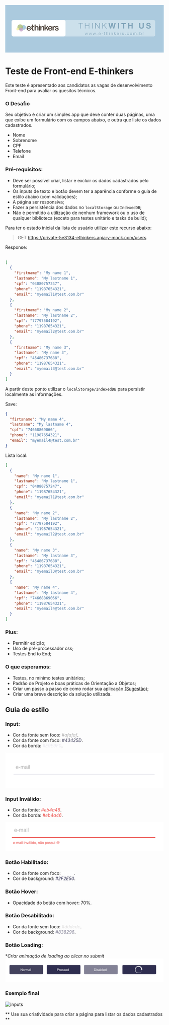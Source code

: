 ![ethinkers](./images/top-ethinkers.jpg)

# Teste de Front-end E-thinkers 
Este teste é apresentado aos candidatos as vagas de desenvolvimento Front-end para avaliar os quesitos técnicos.

### O Desafio

Seu objetivo é criar um simples app que deve conter duas páginas, uma que exibe um formulário com os campos abaixo, e outra que liste os dados cadastrados.

* Nome
* Sobrenome
* CPF
* Telefone
* Email

### Pré-requisitos: 
 - Deve ser possível criar, listar e excluir os dados cadastrados pelo formulário;
 - Os inputs de texto e botão devem ter a aparência conforme o guia de estilo abaixo (com validações);
  - A página ser responsiva;
 - Fazer a persistência dos dados no `localStorage` ou `IndexedDB`;
 - Não é permitido a utilização de nenhum framework ou o uso de qualquer biblioteca (exceto para testes unitário e tasks de build);

Para ter o estado inicial da lista de usuário utilizar este recurso abaixo:

> GET https://private-5e3134-ethinkers.apiary-mock.com/users

Response:

```json

[
  {
    "firstname": "My name 1",
    "lastname": "My lastname 1",
    "cpf": "04080757247",
    "phone": "11987654321",
    "email": "myemail1@test.com.br"
  },
  {
    "firstname": "My name 2",
    "lastname": "My lastname 2",
    "cpf": "77797584192",
    "phone": "11987654321",
    "email": "myemail2@test.com.br"
  },
  {
    "firstname": "My name 3",
    "lastname": "My name 3",
    "cpf": "45486737688",
    "phone": "11987654321",
    "email": "myemail3@test.com.br"
  }
]
```

A partir deste ponto utilizar o `localStorage/IndexedDB` para persistir localmente as informações.

Save:

```json
{
  "firtsname": "My name 4",
  "lastname": "My lastname 4",
  "cpf": "74668869066",
  "phone": "11987654321",
  "email": "myemail4@test.com.br"
}
```

Lista local:
```json
[
  {
    "name": "My name 1",
    "lastname": "My lastname 1",
    "cpf": "04080757247",
    "phone": "11987654321",
    "email": "myemail1@test.com.br"
  },
  {
    "name": "My name 2",
    "lastname": "My lastname 2",
    "cpf": "77797584192",
    "phone": "11987654321",
    "email": "myemail2@test.com.br"
  },
  {
    "name": "My name 3",
    "lastname": "My lastname 3",
    "cpf": "45486737688",
    "phone": "11987654321",
    "email": "myemail3@test.com.br"
  },
  {
    "name": "My name 4",
    "lastname": "My lastname 4",
    "cpf": "74668869066",
    "phone": "11987654321",
    "email": "myemail4@test.com.br"
  }
]
```

### Plus:
 - Permitir edição;
 - Uso de pré-processador css;
 - Testes End to End;

### O que esperamos:
 - Testes, no mínimo testes unitários;
 - Padrão de Projeto e boas práticas de Orientação a Objetos;
 - Criar um passo a passo de como rodar sua aplicação [(Sugestão)](https://github.com/wearehive/project-guidelines/blob/master/README.sample.md);
 - Criar uma breve descrição da solução utilizada.


## Guia de estilo

### Input:
 - Cor da fonte sem foco: <span style="color:#afafaf">*#afafaf*</span>.
 - Cor da fonte com foco: <span style="color:#43425D">*#43425D*</span>.
 - Cor da borda: <span style="color:#E9E9F0">*#E9E9F0*</span>.

![inputs](./images/email.png)

### Input Inválido:
 - Cor da fonte: <span style="color:#eb4a46">*#eb4a46*</span>.
 - Cor da borda: <span style="color:#eb4a46">*#eb4a46*</span>.

![inputs](./images/email-validation.png)

### Botão Habilitado:
 - Cor da fonte com foco: <span style="color:#ffffff">*#ffffff*</span>.
 - Cor de background: <span style="color:#2F2E50">*#2F2E50*</span>.

### Botão Hover:
 - Opacidade do botão com hover: 70%.

### Botão Desabilitado:
 - Cor da fonte sem foco: <span style="color:#dddcdc">*#dddcdc*</span>.
 - Cor de background: <span style="color:#838296">*#838296*</span>.

### Botão Loading:
**Criar animação de loading ao clicar no submit*
![inputs](./images/botoes.png)



### Exemplo final

![inputs](./images/form.png)

** Use sua criatividade para criar a página para listar os dados cadastrados **